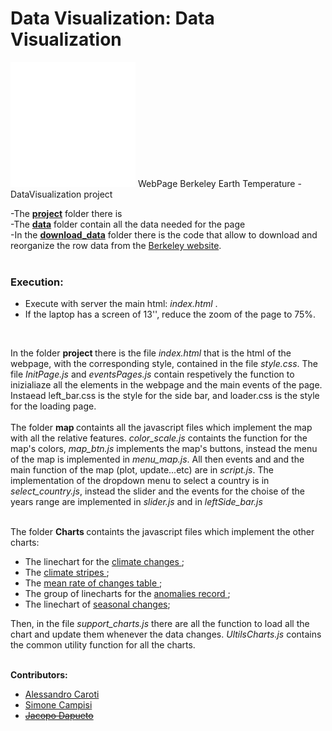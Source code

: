 # Data Visualization: Data Visualization
![](https://github.com/AlessandroCaroti/DV_finalProject/blob/main/project/images/Global_Warming_icon.svg)
 WebPage Berkeley Earth Temperature - DataVisualization project

 -The <strong><a href="https://github.com/AlessandroCaroti/DV_finalProject/tree/main/project"> project</a></strong> folder there is <br>
 -The <strong><a href="https://github.com/AlessandroCaroti/DV_finalProject/tree/main/data"> data</a></strong> folder contain all the data needed for the page<br>
 -In the <strong><a href="https://github.com/AlessandroCaroti/DV_finalProject/tree/main/download_data"> download_data</a></strong> folder there is the code that allow to download and reorganize the row data from the <a href="http://berkeleyearth.org/">Berkeley website</a>.<br>
<br/>
### Execution:
- Execute with server the main html: <i> index.html </i>.
- If the laptop has a screen of 13'', reduce the zoom of the page to 75%.

<br/> 

In the folder <b> project </b> there is the file <i> index.html </i> that is the html of the webpage, with the corresponding style, contained in the file <i> style.css</i>. The file <i> InitPage.js </i> and <i>eventsPages.js</i> contain respetively the function to inizialiaze all the elements in the webpage and the main events of the page. Instaead left_bar.css is the style for the side bar, and loader.css is the style for the loading page.
<br/> <br/>
The folder <b> map </b> containts all the javascript files which implement the map with all the relative features. <i>color_scale.js</i> containts the function for the map's colors, <i> map_btn.js </i> implements the map's buttons, instead the menu of the map is implemented in <i>menu_map.js</i>. All then events and and the main function of the map (plot, update...etc) are in <i> script.js</i>. The implementation of the dropdown menu to select a country is in <i>select_country.js</i>, instead the slider and the events for the choise of the years range are implemented in <i> slider.js </i> and in <i> leftSide_bar.js </i>

<br/>
The folder <b> Charts </b> containts the javascript files which implement the other charts:
<ul>
    <li> The linechart for the <a href="https://github.com/AlessandroCaroti/DV_finalProject/blob/main/project/Charts/climateChangesLinechart.js"> climate changes </a>; </li>
    <li> The <a href="https://github.com/AlessandroCaroti/DV_finalProject/blob/main/project/Charts/climateStripes.js"> climate stripes </a>; </li>
    <li> The <a href="https://github.com/AlessandroCaroti/DV_finalProject/blob/main/project/Charts/meanRateOfChangesTable.js"> mean rate of changes table </a>;</li>
    <li> The group of linecharts for the <a href="https://github.com/AlessandroCaroti/DV_finalProject/blob/main/project/Charts/anomaliesRecords.js"> anomalies record </a>;</li>
    <li> The linechart of <a href="https://github.com/AlessandroCaroti/DV_finalProject/blob/main/project/Charts/anomaliesRecords.js"> seasonal changes</a>;</li>
</ul>
Then, in the file <i> support_charts.js </i> there are all the function to load all the chart and update them whenever the data changes. <i> UltilsCharts.js</i> contains the common utility function for all the charts.


<br/> 
<br/>


<b>Contributors:</b>
<ul>
 <li><a href="https://github.com/AlessandroCaroti">Alessandro Caroti</a></li>
 <li><a href="https://github.com/simocampi">Simone Campisi</del></a></li>
 <li><a href="https://github.com/LazyRacc00n"><del>Jacopo Dapueto</a></li>
</ul>
